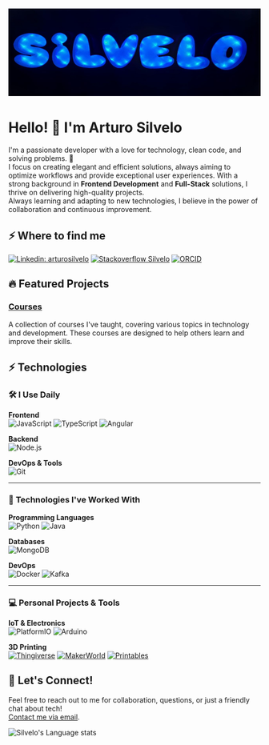 <h1 align="center">
   <img src="./banner.png?raw=true" width="100%" height="175px" alt="Arturo Silvelo">
</h1>
      
# Hello! 👋 I'm Arturo Silvelo

I'm a passionate developer with a love for technology, clean code, and solving problems. 🚀  
I focus on creating elegant and efficient solutions, always aiming to optimize workflows and provide exceptional user experiences. With a strong background in **Frontend Development** and **Full-Stack** solutions, I thrive on delivering high-quality projects.  
Always learning and adapting to new technologies, I believe in the power of collaboration and continuous improvement.

## ⚡ Where to find me

[![Linkedin: arturosilvelo](https://img.shields.io/badge/-arturosilvelo-blue?style=flat-square&logo=Linkedin&logoColor=white&link=https://www.linkedin.com/in/arturosilvelo/)](https://www.linkedin.com/in/arturosilvelo/)
[![Stackoverflow Silvelo](https://img.shields.io/stackexchange/stackoverflow/r/5609909)](https://stackoverflow.com/users/5609909/silvelo)
[![ORCID](https://img.shields.io/badge/-ORCID-black?logo=ORCID&style=flat-square)](https://orcid.org/0000-0002-5126-6365)

## 🔥 Featured Projects

### [Courses](https://github.com/silvelo/courses)

A collection of courses I've taught, covering various topics in technology and development. These courses are designed to help others learn and improve their skills.

## ⚡ Technologies

### 🛠️ **I Use Daily**

**Frontend**  
![JavaScript](https://img.shields.io/badge/JavaScript-F7DF1E?style=for-the-badge&logo=javascript&logoColor=black)
![TypeScript](https://img.shields.io/badge/TypeScript-007ACC?style=for-the-badge&logo=typescript&logoColor=white)
![Angular](https://img.shields.io/badge/Angular-DD0031?style=for-the-badge&logo=angular&logoColor=white)

**Backend**  
![Node.js](https://img.shields.io/badge/Node.js-339933?style=for-the-badge&logo=node.js&logoColor=white)

**DevOps & Tools**  
![Git](https://img.shields.io/badge/Git-F05032?style=for-the-badge&logo=git&logoColor=white)

---

### 🧰 **Technologies I've Worked With**

**Programming Languages**  
![Python](https://img.shields.io/badge/Python-3776AB?style=for-the-badge&logo=python&logoColor=white)
![Java](https://img.shields.io/badge/Java-007396?style=for-the-badge&logo=java&logoColor=white)

**Databases**  
![MongoDB](https://img.shields.io/badge/MongoDB-47A248?style=for-the-badge&logo=mongodb&logoColor=white)

**DevOps**  
![Docker](https://img.shields.io/badge/Docker-2496ED?style=for-the-badge&logo=docker&logoColor=white)
![Kafka](https://img.shields.io/badge/Apache%20Kafka-231F20?style=for-the-badge&logo=apache-kafka&logoColor=white)

---

### 💻 **Personal Projects & Tools**

**IoT & Electronics**  
![PlatformIO](https://img.shields.io/badge/PlatformIO-000000?style=for-the-badge&logo=platformio&logoColor=white)
![Arduino](https://img.shields.io/badge/Arduino-00979D?style=for-the-badge&logo=arduino&logoColor=white)

**3D Printing**  
[![Thingiverse](https://img.shields.io/badge/Thingiverse-000000?style=for-the-badge&logo=thingiverse&logoColor=white)](https://www.thingiverse.com/)
[![MakerWorld](https://img.shields.io/badge/MakerWorld-FF6F00?style=for-the-badge&logo=makerworld&logoColor=white)](https://www.makerworld.com/)
[![Printables](https://img.shields.io/badge/Printables-008C6C?style=for-the-badge&logo=printables&logoColor=white)](https://www.printables.com/)

## 👀 Let's Connect!

Feel free to reach out to me for collaboration, questions, or just a friendly chat about tech!  
[Contact me via email](mailto:arturo.silvelo@gmail.com).

![Silvelo's Language stats](https://github-readme-stats-eight-theta.vercel.app/api/top-langs/?username=silvelo&layout=compact&langs_count=8&hide_border=true)
